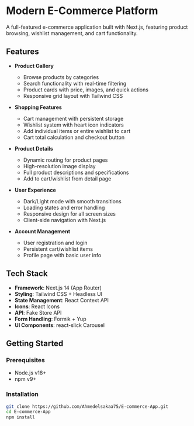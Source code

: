 # Modern E-Commerce Platform

A full-featured e-commerce application built with Next.js, featuring product browsing, wishlist management, and cart functionality.

## Features

- **Product Gallery**
  - Browse products by categories
  - Search functionality with real-time filtering
  - Product cards with price, images, and quick actions
  - Responsive grid layout with Tailwind CSS

- **Shopping Features**
  - Cart management with persistent storage
  - Wishlist system with heart icon indicators
  - Add individual items or entire wishlist to cart
  - Cart total calculation and checkout button

- **Product Details**
  - Dynamic routing for product pages
  - High-resolution image display
  - Full product descriptions and specifications
  - Add to cart/wishlist from detail page

- **User Experience**
  - Dark/Light mode with smooth transitions
  - Loading states and error handling
  - Responsive design for all screen sizes
  - Client-side navigation with Next.js

- **Account Management**
  - User registration and login
  - Persistent cart/wishlist items
  - Profile page with basic user info

## Tech Stack

- **Framework**: Next.js 14 (App Router)
- **Styling**: Tailwind CSS + Headless UI
- **State Management**: React Context API
- **Icons**: React Icons
- **API**: Fake Store API
- **Form Handling**: Formik + Yup
- **UI Components**: react-slick Carousel

## Getting Started

### Prerequisites
- Node.js v18+
- npm v9+

### Installation
```bash
git clone https://github.com/Ahmedelsakaa75/E-commerce-App.git
cd E-commerce-App
npm install